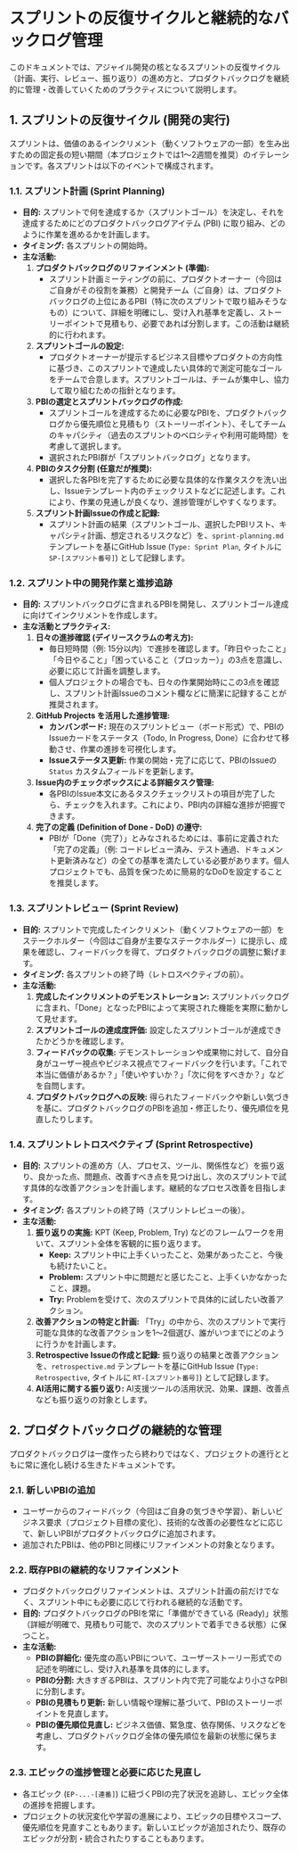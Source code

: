 # スプリントの反復サイクルと継続的なバックログ管理

このドキュメントでは、アジャイル開発の核となるスプリントの反復サイクル（計画、実行、レビュー、振り返り）の進め方と、プロダクトバックログを継続的に管理・改善していくためのプラクティスについて説明します。

## 1. スプリントの反復サイクル (開発の実行)

スプリントは、価値のあるインクリメント（動くソフトウェアの一部）を生み出すための固定長の短い期間（本プロジェクトでは1〜2週間を推奨）のイテレーションです。各スプリントは以下のイベントで構成されます。

### 1.1. スプリント計画 (Sprint Planning)

- **目的:** スプリントで何を達成するか（スプリントゴール）を決定し、それを達成するためにどのプロダクトバックログアイテム (PBI) に取り組み、どのように作業を進めるかを計画します。
- **タイミング:** 各スプリントの開始時。
- **主な活動:**
    1. **プロダクトバックログのリファインメント (準備):**
        - スプリント計画ミーティングの前に、プロダクトオーナー（今回はご自身がその役割を兼務）と開発チーム（ご自身）は、プロダクトバックログの上位にあるPBI（特に次のスプリントで取り組みそうなもの）について、詳細を明確にし、受け入れ基準を定義し、ストーリーポイントで見積もり、必要であれば分割します。この活動は継続的に行われます。
    2. **スプリントゴールの設定:**
        - プロダクトオーナーが提示するビジネス目標やプロダクトの方向性に基づき、このスプリントで達成したい具体的で測定可能なゴールをチームで合意します。スプリントゴールは、チームが集中し、協力して取り組むための指針となります。
    3. **PBIの選定とスプリントバックログの作成:**
        - スプリントゴールを達成するために必要なPBIを、プロダクトバックログから優先順位と見積もり（ストーリーポイント）、そしてチームのキャパシティ（過去のスプリントのベロシティや利用可能時間）を考慮して選択します。
        - 選択されたPBI群が「スプリントバックログ」となります。
    4. **PBIのタスク分割 (任意だが推奨):**
        - 選択した各PBIを完了するために必要な具体的な作業タスクを洗い出し、Issueテンプレート内のチェックリストなどに記述します。これにより、作業の見通しが良くなり、進捗管理がしやすくなります。
    5. **スプリント計画Issueの作成と記録:**
        - スプリント計画の結果（スプリントゴール、選択したPBIリスト、キャパシティ計画、想定されるリスクなど）を、`sprint-planning.md` テンプレートを基にGitHub Issue (`Type: Sprint Plan`, タイトルに `SP-[スプリント番号]`) として記録します。

### 1.2. スプリント中の開発作業と進捗追跡

- **目的:** スプリントバックログに含まれるPBIを開発し、スプリントゴール達成に向けてインクリメントを作成します。
- **主な活動とプラクティス:**
    1. **日々の進捗確認 (デイリースクラムの考え方):**
        - 毎日短時間（例: 15分以内）で進捗を確認します。「昨日やったこと」「今日やること」「困っていること（ブロッカー）」の3点を意識し、必要に応じて計画を調整します。
        - 個人プロジェクトの場合でも、日々の作業開始時にこの3点を確認し、スプリント計画Issueのコメント欄などに簡潔に記録することが推奨されます。
    2. **GitHub Projects を活用した進捗管理:**
        - **カンバンボード:** 現在のスプリントビュー（ボード形式）で、PBIのIssueカードをステータス（Todo, In Progress, Done）に合わせて移動させ、作業の進捗を可視化します。
        - **Issueステータス更新:** 作業の開始・完了に応じて、PBIのIssueの `Status` カスタムフィールドを更新します。
    3. **Issue内のチェックボックスによる詳細タスク管理:**
        - 各PBIのIssue本文にあるタスクチェックリストの項目が完了したら、チェックを入れます。これにより、PBI内の詳細な進捗が把握できます。
    4. **完了の定義 (Definition of Done - DoD) の遵守:**
        - PBIが「Done（完了）」とみなされるためには、事前に定義された「完了の定義」（例: コードレビュー済み、テスト通過、ドキュメント更新済みなど）の全ての基準を満たしている必要があります。個人プロジェクトでも、品質を保つために簡易的なDoDを設定することを推奨します。

### 1.3. スプリントレビュー (Sprint Review)

- **目的:** スプリントで完成したインクリメント（動くソフトウェアの一部）をステークホルダー（今回はご自身が主要なステークホルダー）に提示し、成果を確認し、フィードバックを得て、プロダクトバックログの調整に繋げます。
- **タイミング:** 各スプリントの終了時（レトロスペクティブの前）。
- **主な活動:**
    1. **完成したインクリメントのデモンストレーション:** スプリントバックログに含まれ、「Done」となったPBIによって実現された機能を実際に動かして見せます。
    2. **スプリントゴールの達成度評価:** 設定したスプリントゴールが達成できたかどうかを確認します。
    3. **フィードバックの収集:** デモンストレーションや成果物に対して、自分自身がユーザー視点やビジネス視点でフィードバックを行います。「これで本当に価値があるか？」「使いやすいか？」「次に何をすべきか？」などを自問します。
    4. **プロダクトバックログへの反映:** 得られたフィードバックや新しい気づきを基に、プロダクトバックログのPBIを追加・修正したり、優先順位を見直したりします。

### 1.4. スプリントレトロスペクティブ (Sprint Retrospective)

- **目的:** スプリントの進め方（人、プロセス、ツール、関係性など）を振り返り、良かった点、問題点、改善すべき点を見つけ出し、次のスプリントで試す具体的な改善アクションを計画します。継続的なプロセス改善を目指します。
- **タイミング:** 各スプリントの終了時（スプリントレビューの後）。
- **主な活動:**
    1. **振り返りの実施:** KPT (Keep, Problem, Try) などのフレームワークを用いて、スプリント全体を客観的に振り返ります。
        - **Keep:** スプリント中に上手くいったこと、効果があったこと、今後も続けたいこと。
        - **Problem:** スプリント中に問題だと感じたこと、上手くいかなかったこと、課題。
        - **Try:** Problemを受けて、次のスプリントで具体的に試したい改善アクション。
    2. **改善アクションの特定と計画:** 「Try」の中から、次のスプリントで実行可能な具体的な改善アクションを1〜2個選び、誰がいつまでにどのように行うかを計画します。
    3. **Retrospective Issueの作成と記録:** 振り返りの結果と改善アクションを、`retrospective.md` テンプレートを基にGitHub Issue (`Type: Retrospective`, タイトルに `RT-[スプリント番号]`) として記録します。
    4. **AI活用に関する振り返り:** AI支援ツールの活用状況、効果、課題、改善点なども振り返りの対象とします。

## 2. プロダクトバックログの継続的な管理

プロダクトバックログは一度作ったら終わりではなく、プロジェクトの進行とともに常に進化し続ける生きたドキュメントです。

### 2.1. 新しいPBIの追加

- ユーザーからのフィードバック（今回はご自身の気づきや学習）、新しいビジネス要求（プロジェクト目標の変化）、技術的な改善の必要性などに応じて、新しいPBIがプロダクトバックログに追加されます。
- 追加されたPBIは、他のPBIと同様にリファインメントの対象となります。

### 2.2. 既存PBIの継続的なリファインメント

- プロダクトバックログリファインメントは、スプリント計画の前だけでなく、スプリント中にも必要に応じて行われる継続的な活動です。
- **目的:** プロダクトバックログのPBIを常に「準備ができている (Ready)」状態（詳細が明確で、見積もり可能で、次のスプリントで着手できる状態）に保つこと。
- **主な活動:**
  - **PBIの詳細化:** 優先度の高いPBIについて、ユーザーストーリー形式での記述を明確にし、受け入れ基準を具体的にします。
  - **PBIの分割:** 大きすぎるPBIは、スプリント内で完了可能なより小さなPBIに分割します。
  - **PBIの見積もり更新:** 新しい情報や理解に基づいて、PBIのストーリーポイントを見直します。
  - **PBIの優先順位見直し:** ビジネス価値、緊急度、依存関係、リスクなどを考慮し、プロダクトバックログ全体の優先順位を最新の状態に保ちます。

### 2.3. エピックの進捗管理と必要に応じた見直し

- 各エピック (`EP-...-[連番]`) に紐づくPBIの完了状況を追跡し、エピック全体の進捗を把握します。
- プロジェクトの状況変化や学習の進展により、エピックの目標やスコープ、優先順位を見直すこともあります。新しいエピックが追加されたり、既存のエピックが分割・統合されたりすることもあります。
